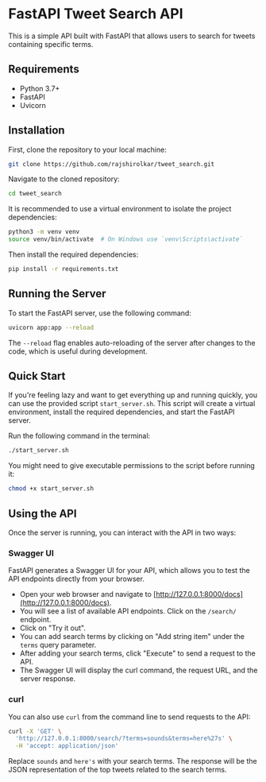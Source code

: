 # FastAPI Tweet Search API

This is a simple API built with FastAPI that allows users to search for tweets containing specific terms.

## Requirements

- Python 3.7+
- FastAPI
- Uvicorn

## Installation

First, clone the repository to your local machine:

```bash
git clone https://github.com/rajshirolkar/tweet_search.git
```

Navigate to the cloned repository:

```bash
cd tweet_search
```

It is recommended to use a virtual environment to isolate the project dependencies:

```bash
python3 -m venv venv
source venv/bin/activate  # On Windows use `venv\Scripts\activate`
```

Then install the required dependencies:

```bash
pip install -r requirements.txt
```

## Running the Server

To start the FastAPI server, use the following command:

```bash
uvicorn app:app --reload
```

The `--reload` flag enables auto-reloading of the server after changes to the code, which is useful during development.


## Quick Start

If you're feeling lazy and want to get everything up and running quickly, you can use the provided script `start_server.sh`. This script will create a virtual environment, install the required dependencies, and start the FastAPI server.

Run the following command in the terminal:

```bash
./start_server.sh
```

You might need to give executable permissions to the script before running it:

```bash
chmod +x start_server.sh
```

## Using the API

Once the server is running, you can interact with the API in two ways:

### Swagger UI

FastAPI generates a Swagger UI for your API, which allows you to test the API endpoints directly from your browser.

- Open your web browser and navigate to [http://127.0.0.1:8000/docs](http://127.0.0.1:8000/docs).
- You will see a list of available API endpoints. Click on the `/search/` endpoint.
- Click on "Try it out".
- You can add search terms by clicking on "Add string item" under the `terms` query parameter.
- After adding your search terms, click "Execute" to send a request to the API.
- The Swagger UI will display the curl command, the request URL, and the server response.

### curl

You can also use `curl` from the command line to send requests to the API:

```bash
curl -X 'GET' \
  'http://127.0.0.1:8000/search/?terms=sounds&terms=here%27s' \
  -H 'accept: application/json'
```

Replace `sounds` and `here's` with your search terms. The response will be the JSON representation of the top tweets related to the search terms.